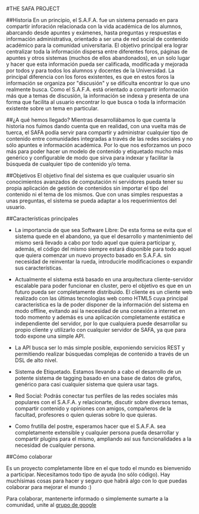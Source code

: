 #THE SAFA PROJECT

##Historia
En un principio, el S.A.F.A. fue un sistema pensado en para compartir inforación relacionada con la vida académica de los alumnos, abarcando desde apuntes y exámenes, hasta preguntas y respuestas e información administrativa, orientado a ser una de red social de contenido académico para la comunidad universitaria.
El objetivo principal era lograr centralizar toda la información dispersa entre diferentes foros, páginas de apuntes y otros sistemas (muchos de ellos abandonados), en un solo lugar y hacer que esta información pueda ser calificada, modificada y mejorada por todos y para todos los alumnos y docentes de la Universidad. La principal diferencia con los foros existentes, es que en estos foros la información se organiza por "discusión" y se dificulta encontrar lo que uno realmente busca. Como el S.A.F.A. está orientado a compartir información más que a temas de discusión, la información se indexa y presenta de una forma que facilita al usuario encontrar lo que busca o toda la información existente sobre un tema en particular.

##¿A qué hemos llegado?
Mientras desarrollábamos lo que cuenta la historia nos fuimos dando cuenta que en realidad, con una vuelta más de tuerca, el SAFA podía servir para compartir y administrar cualquier tipo de contenido entre comunidades integradas a través de las redes sociales y no sólo apuntes e información académica.
Por lo que nos esforzamos un poco más para poder hacer un modelo de contenido y etiquetado mucho más genérico y configurable de modo que sirva para indexar y facilitar la búsqueda de cualquier tipo de contenido y/o tema.

##Objetivos
El objetivo final del sistema es que cualquier usuario sin conocimientos avanzados de computación ni servidores pueda tener su propia aplicación de gestión de contenidos sin importar el tipo del contenido ni el tema de los mismos. Que con unas simples respuestas a unas preguntas, el sistema se pueda adaptar a los requerimientos del usuario.

##Características principales

* La importancia de que sea Software Libre: De esta forma se evita que el sistema quede en el abandono, ya que el desarrollo y mantenimiento del mismo será llevado a cabo por todo aquel que quiera participar y, además, el código del mismo siempre estará disponible para todo aquel que quiera comenzar un nuevo proyecto basado en S.A.F.A. sin necesidad de reinventar la rueda, introducirle modificaciones o expandir sus características.

* Actualmente el sistema está basado en una arquitectura cliente-servidor escalable para poder funcionar en cluster, pero el objetivo es que en un futuro pueda ser completamente distribuido. El cliente es un cliente web realizado con las últimas tecnologías web como HTML5 cuya principal característica es la de poder disponer de la información del sistema en modo offline, evitando así la necesidad de una conexión a internet en todo momento y además es una aplicación completamente estática e independiente del servidor, por lo que cualquiera puede desarrollar su propio cliente y utilizarlo con cualquier servidor de SAFA, ya que para todo expone una simple API.

* La API busca ser lo más simple posible, exponiendo servicios REST y permitiendo realizar búsquedas complejas de contenido a través de un DSL de alto nivel.

* Sistema de Etiquetado. Estamos llevando a cabo el desarrollo de un potente sistema de tagging basado en una base de datos de grafos, genérico para casi cualquier sistema que quiera usar tags.

* Red Social: Podrás conectar tus perfiles de las redes sociales más populares con el S.A.F.A. y relacionarte, discutir sobre diversos temas, compartir contenido y opiniones con amigos, compañeros de la facultad, profesores o quien quieras sobre lo que quieras.

* Como frutilla del postre, esperamos hacer que el S.A.F.A. sea completamente extensible y cualquier persona pueda desarrollar y compartir plugins para el mismo, ampliando así sus funcionalidades a la necesidad de cualquier persona.

##Cómo colaborar

Es un proyecto completamente libre en el que todo el mundo es bienvenido a participar. Necesitamos todo tipo de ayuda (no sólo código). Hay muchísimas cosas para hacer y seguro que habrá algo con lo que puedas colaborar para mejorar el mundo :)

Para colaborar, mantenerte informado o simplemente sumarte a la comunidad, unite al [grupo de google](http://groups.google.com/group/safa-content "grupo de google")